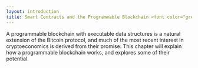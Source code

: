 ```yaml
---
layout: introduction
title: Smart Contracts and the Programmable Blockchain <font color="grey" size="4">(In Progress)</font>
---
```


A programmable blockchain with executable data structures is a natural extension of the Bitcoin protocol, and much of the most recent interest in cryptoeconomics is derived from their promise. This chapter will explain how a programmable blockchain works, and explores some of their potential.
